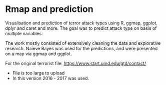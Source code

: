 # Rmap and prediction
Visualisation and prediction of terror attack types using R, ggmap, ggplot, dplyr and caret and more.
The goal was to predict attack type on basis of multiple variables. 

The work mostly consisted of extensively cleaning the data and explorative research. Naieve Bayes was used for the predictions, and were presented on a map via ggmap and ggplot.

For the original terrorist file: https://www.start.umd.edu/gtd/contact/ 
- File is too large to upload
- In this version 2016 - 2017 was used.

